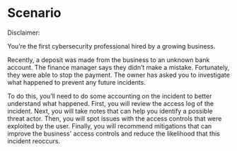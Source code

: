 # Scenario

Disclaimer:

You’re the first cybersecurity professional hired by a growing business.

Recently, a deposit was made from the business to an unknown bank account. 
The finance manager says they didn’t make a mistake. 
Fortunately, they were able to stop the payment. 
The owner has asked you to investigate what happened to prevent any future incidents.

To do this, you’ll need to do some accounting on the incident to better understand what happened. 
First, you will review the access log of the incident. 
Next, you will take notes that can help you identify a possible threat actor. 
Then, you will spot issues with the access controls that were exploited by the user. 
Finally, you will recommend mitigations that can improve the business' access controls and reduce the likelihood that this incident reoccurs.
